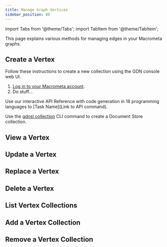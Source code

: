 ```yaml
---
title: Manage Graph Vertices
sidebar_position: 80
---
```


import Tabs from '@theme/Tabs';
import TabItem from '@theme/TabItem';

This page explains various methods for managing edges in your Macrometa graphs.

## Create a Vertex

<Tabs groupId="operating-systems">
<TabItem value="console" label="Web Console">

Follow these instructions to create a new collection using the GDN console web UI.

1. [Log in to your Macrometa account](https://auth.paas.macrometa.io/).
1. Do stuff...

</TabItem>
<TabItem value="api" label="REST API">

Use our interactive API Reference with code generation in 18 programming languages to [Task Name](Link to API command).

</TabItem>
<TabItem value="cli" label="CLI">

Use the [gdnsl collection](../../cli/collections-cli.md) CLI command to create a Document Store collection.

</TabItem>
</Tabs>

## View a Vertex

## Update a Vertex

## Replace a Vertex

## Delete a Vertex

## List Vertex Collections

## Add a Vertex Collection

## Remove a Vertex Collection
